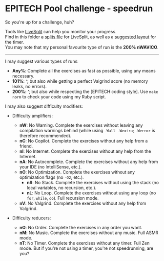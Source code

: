 # EPITECH Pool challenge - speedrun

So you're up for a challenge, huh?

Tools like [LiveSplit](https://github.com/LiveSplit) can help you monitor your progress.  
Find in this folder a [splits file](./challenge.lss) for LiveSplit, as well as a [suggested layout](./challenge.lsl) for the timer.  
You may note that my personal favourite type of run is the **200% nWAVICO**.

---

I may suggest various types of runs:

- **Any%**: Complete all the exercises as fast as possible, using any means necessary.
- **101%**: ^, but also while getting a perfect Valgrind score (no memory leaks, no errors).
- **200%**: ^, but also while respecting the [EPITECH coding style]. Use `make norm` to check your code using my Ruby script.

I may also suggest difficulty modifiers:

- Difficulty amplifiers:
  - **nW**: No Warning. Complete the exercises without leaving any compilation warnings behind (while using `-Wall -Wextra`; `-Werror` is therefore recommended).
  - **nC**: No Copilot. Complete the exercises without any help from a friend.
  - **nI**: No Internet. Complete the exercises without any help from the Internet.
  - **nA**: No Autocomplete. Complete the exercises without any help from your IDE (no IntelliSense, etc.).
  - **nO**: No Optimization. Complete the exercises without any optimization flags (no `-O2`, etc.).
    - **nS**: No Stack. Complete the exercises without using the stack (no local variables, no recursion, etc.).
    - **nL**: No Loop. Complete the exercises without using any loop (no `for`, `while`, `do`). Full recursion mode.
  - **nV**: No Valgrind. Complete the exercises without any help from Valgrind.

- Difficulty reducers:
  - **nO**: No Order. Complete the exercises in any order you want.
  - **nM**: No Music. Complete the exercises without any music. Full ASMR mode.
  - **nT**: No Timer. Complete the exercises without any timer. Full Zen mode. But if you're not using a timer, you're not speedrunning, are you?
